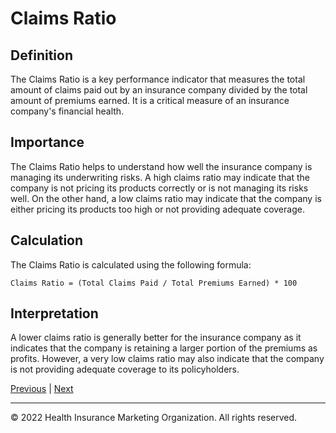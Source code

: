 # Claims Ratio

## Definition

The Claims Ratio is a key performance indicator that measures the total amount of claims paid out by an insurance company divided by the total amount of premiums earned. It is a critical measure of an insurance company's financial health.

## Importance

The Claims Ratio helps to understand how well the insurance company is managing its underwriting risks. A high claims ratio may indicate that the company is not pricing its products correctly or is not managing its risks well. On the other hand, a low claims ratio may indicate that the company is either pricing its products too high or not providing adequate coverage.

## Calculation

The Claims Ratio is calculated using the following formula:

```
Claims Ratio = (Total Claims Paid / Total Premiums Earned) * 100
```

## Interpretation

A lower claims ratio is generally better for the insurance company as it indicates that the company is retaining a larger portion of the premiums as profits. However, a very low claims ratio may also indicate that the company is not providing adequate coverage to its policyholders.

[Previous](./average_premium.md) | [Next](./policy_renewal_rate.md)

---

© 2022 Health Insurance Marketing Organization. All rights reserved.